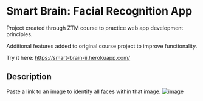 # Smart Brain: Facial Recognition App
Project created through ZTM course to practice web app development principles.

Additional features added to original course project to improve functionality.

Try it here: https://smart-brain-ii.herokuapp.com/

## Description
Paste a link to an image to identify all faces within that image.
![image](https://user-images.githubusercontent.com/42816266/153791840-4f684935-1b80-408a-a9d2-c4a2b3c29356.png)
